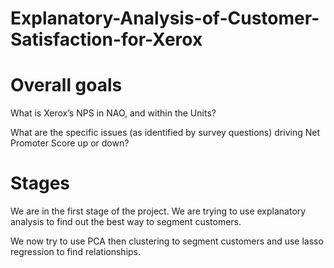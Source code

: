 # Explanatory-Analysis-of-Customer-Satisfaction-for-Xerox
# Overall goals
What is Xerox’s NPS in NAO, and within the Units?

What are the specific issues (as identified by survey questions) driving Net Promoter Score up or down?
# Stages
We are in the first stage of the project. We are trying to use explanatory analysis to find out the best way to segment customers.

We now try to use PCA then clustering to segment customers and use lasso regression to find relationships.
